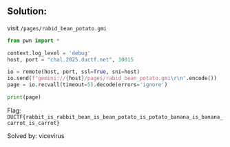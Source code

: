 ## Solution:
visit `/pages/rabid_bean_potato.gmi`
```py
from pwn import *

context.log_level = 'debug'
host, port = "chal.2025.ductf.net", 30015

io = remote(host, port, ssl=True, sni=host)
io.send(f"gemini://{host}/pages/rabid_bean_potato.gmi\r\n".encode())
page = io.recvall(timeout=5).decode(errors='ignore')

print(page)
```

Flag:  `DUCTF{rabbit_is_rabbit_bean_is_bean_potato_is_potato_banana_is_banana_carrot_is_carrot}`

Solved by: vicevirus